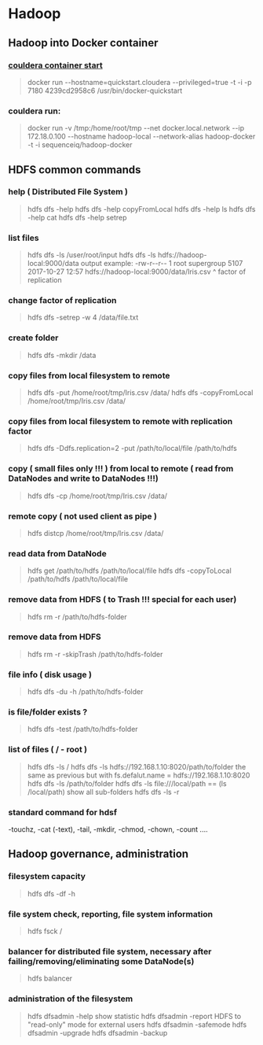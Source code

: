 # Hadoop 

## Hadoop into Docker container 

### [couldera container start](https://www.cloudera.com/documentation/enterprise/latest/topics/quickstart_docker_container.html#cloudera_docker_container)
> docker run --hostname=quickstart.cloudera --privileged=true -t -i -p 7180 4239cd2958c6 /usr/bin/docker-quickstart

### couldera run:
> docker run -v /tmp:/home/root/tmp --net docker.local.network --ip 172.18.0.100 --hostname hadoop-local --network-alias hadoop-docker -t -i sequenceiq/hadoop-docker 



## HDFS common commands

### help ( Distributed File System )
> hdfs dfs -help
> hdfs dfs -help copyFromLocal
> hdfs dfs -help ls
> hdfs dfs -help cat
> hdfs dfs -help setrep


### list files
> hdfs dfs -ls /user/root/input
> hdfs dfs -ls hdfs://hadoop-local:9000/data
output example:
-rw-r--r--   1 root supergroup       5107 2017-10-27 12:57 hdfs://hadoop-local:9000/data/Iris.csv
             ^ factor of replication

### change factor of replication 
> hdfs dfs -setrep -w 4 /data/file.txt

### create folder
> hdfs dfs -mkdir /data 

### copy files from local filesystem to remote
> hdfs dfs -put /home/root/tmp/Iris.csv /data/
> hdfs dfs -copyFromLocal /home/root/tmp/Iris.csv /data/

### copy files from local filesystem to remote with replication factor
> hdfs dfs -Ddfs.replication=2 -put /path/to/local/file /path/to/hdfs

### copy ( small files only !!! ) from local to remote ( read from DataNodes and write to DataNodes !!!)
> hdfs dfs -cp /home/root/tmp/Iris.csv /data/

### remote copy ( not used client as pipe )
> hdfs distcp /home/root/tmp/Iris.csv /data/

### read data from DataNode
> hdfs get /path/to/hdfs /path/to/local/file
> hdfs dfs -copyToLocal /path/to/hdfs /path/to/local/file

### remove data from HDFS ( to Trash !!! special for each user)
> hdfs rm -r /path/to/hdfs-folder

### remove data from HDFS
> hdfs rm -r -skipTrash /path/to/hdfs-folder

### file info ( disk usage )
> hdfs dfs -du -h /path/to/hdfs-folder

### is file/folder exists ? 
> hdfs dfs -test /path/to/hdfs-folder

### list of files ( / - root )
> hdfs dfs -ls /
> hdfs dfs -ls hdfs://192.168.1.10:8020/path/to/folder
the same as previous but with fs.defalut.name = hdfs://192.168.1.10:8020
> hdfs dfs -ls /path/to/folder
> hdfs dfs -ls file:///local/path   ==   (ls /local/path)
show all sub-folders
> hdfs dfs -ls -r 

### standard command for hdsf
-touchz, -cat (-text), -tail, -mkdir, -chmod, -chown, -count ....



## Hadoop governance, administration

### filesystem capacity
> hdfs dfs -df -h

### file system check, reporting, file system information
> hdfs fsck /

### balancer for distributed file system, necessary after failing/removing/eliminating some DataNode(s)
> hdfs balancer

### administration of the filesystem
> hdfs dfsadmin -help
show statistic
> hdfs dfsadmin -report
HDFS to "read-only" mode for external users
> hdfs dfsadmin -safemode
> hdfs dfsadmin -upgrade
> hdfs dfsadmin -backup


